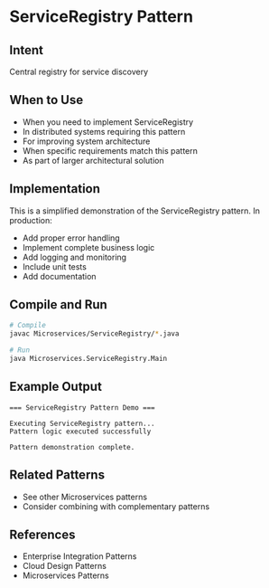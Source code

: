 # ServiceRegistry Pattern

## Intent
Central registry for service discovery

## When to Use
- When you need to implement ServiceRegistry
- In distributed systems requiring this pattern
- For improving system architecture
- When specific requirements match this pattern
- As part of larger architectural solution

## Implementation
This is a simplified demonstration of the ServiceRegistry pattern. In production:
- Add proper error handling
- Implement complete business logic
- Add logging and monitoring
- Include unit tests
- Add documentation

## Compile and Run
```bash
# Compile
javac Microservices/ServiceRegistry/*.java

# Run
java Microservices.ServiceRegistry.Main
```

## Example Output
```
=== ServiceRegistry Pattern Demo ===

Executing ServiceRegistry pattern...
Pattern logic executed successfully

Pattern demonstration complete.
```

## Related Patterns
- See other Microservices patterns
- Consider combining with complementary patterns

## References
- Enterprise Integration Patterns
- Cloud Design Patterns
- Microservices Patterns
